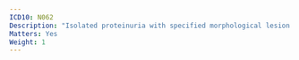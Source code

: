 ```yaml
---
ICD10: N062
Description: "Isolated proteinuria with specified morphological lesion: Diffuse membranous glomerulonephritis"
Matters: Yes
Weight: 1
---
```

